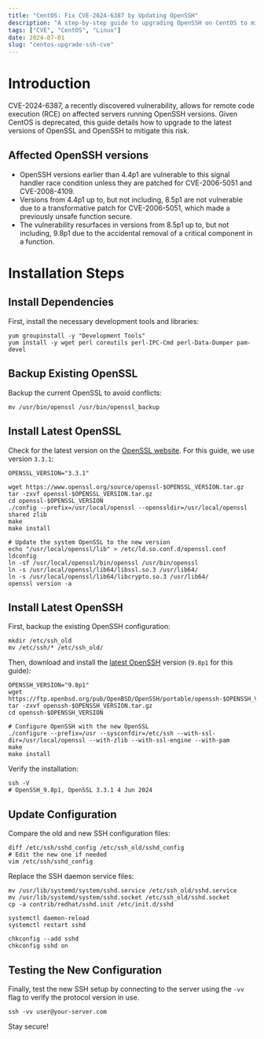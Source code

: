 ```yaml
---
title: "CentOS: Fix CVE-2024-6387 by Updating OpenSSH"
description: "A step-by-step guide to upgrading OpenSSH on CentOS to mitigate CVE-2024-6387"
tags: ["CVE", "CentOS", "Linux"]
date: 2024-07-01
slug: "centos-upgrade-ssh-cve"
---
```


# Introduction

CVE-2024-6387, a recently discovered vulnerability, allows for remote code execution (RCE) on affected servers running OpenSSH versions. Given CentOS is deprecated, this guide details how to upgrade to the latest versions of OpenSSL and OpenSSH to mitigate this risk.

## Affected OpenSSH versions

* OpenSSH versions earlier than 4.4p1 are vulnerable to this signal handler race condition unless they are patched for CVE-2006-5051 and CVE-2008-4109.
* Versions from 4.4p1 up to, but not including, 8.5p1 are not vulnerable due to a transformative patch for CVE-2006-5051, which made a previously unsafe function secure.
* The vulnerability resurfaces in versions from 8.5p1 up to, but not including, 9.8p1 due to the accidental removal of a critical component in a function.

# Installation Steps

## Install Dependencies

First, install the necessary development tools and libraries:

```shell
yum groupinstall -y "Development Tools"
yum install -y wget perl coreutils perl-IPC-Cmd perl-Data-Dumper pam-devel
```

## Backup Existing OpenSSL

Backup the current OpenSSL to avoid conflicts:

```shell
mv /usr/bin/openssl /usr/bin/openssl_backup
```

## Install Latest OpenSSL


Check for the latest version on the [OpenSSL website](https://www.openssl.org/source/). For this guide, we use version `3.3.1`:

```shell
OPENSSL_VERSION="3.3.1"

wget https://www.openssl.org/source/openssl-$OPENSSL_VERSION.tar.gz
tar -zxvf openssl-$OPENSSL_VERSION.tar.gz
cd openssl-$OPENSSL_VERSION
./config --prefix=/usr/local/openssl --openssldir=/usr/local/openssl shared zlib
make
make install

# Update the system OpenSSL to the new version
echo "/usr/local/openssl/lib" > /etc/ld.so.conf.d/openssl.conf
ldconfig
ln -sf /usr/local/openssl/bin/openssl /usr/bin/openssl
ln -s /usr/local/openssl/lib64/libssl.so.3 /usr/lib64/
ln -s /usr/local/openssl/lib64/libcrypto.so.3 /usr/lib64/
openssl version -a
```

## Install Latest OpenSSH

First, backup the existing OpenSSH configuration:

```shell
mkdir /etc/ssh_old
mv /etc/ssh/* /etc/ssh_old/
```

Then, download and install the [latest OpenSSH](https://github.com/openssh/openssh-portable/tags) version (`9.8p1` for this guide):

```shell
OPENSSH_VERSION="9.8p1"
wget https://ftp.openbsd.org/pub/OpenBSD/OpenSSH/portable/openssh-$OPENSSH_VERSION.tar.gz
tar -zxvf openssh-$OPENSSH_VERSION.tar.gz
cd openssh-$OPENSSH_VERSION

# Configure OpenSSH with the new OpenSSL
./configure --prefix=/usr --sysconfdir=/etc/ssh --with-ssl-dir=/usr/local/openssl --with-zlib --with-ssl-engine --with-pam
make
make install
```

Verify the installation:

```
ssh -V
# OpenSSH_9.8p1, OpenSSL 3.3.1 4 Jun 2024
```

## Update Configuration
Compare the old and new SSH configuration files:

```shell
diff /etc/ssh/sshd_config /etc/ssh_old/sshd_config
# Edit the new one if needed
vim /etc/ssh/sshd_config
```

Replace the SSH daemon service files:

```shell
mv /usr/lib/systemd/system/sshd.service /etc/ssh_old/sshd.service
mv /usr/lib/systemd/system/sshd.socket /etc/ssh_old/sshd.socket
cp -a contrib/redhat/sshd.init /etc/init.d/sshd

systemctl daemon-reload
systemctl restart sshd

chkconfig --add sshd
chkconfig sshd on
```

## Testing the New Configuration

Finally, test the new SSH setup by connecting to the server using the `-vv` flag to verify the protocol version in use.

```shell
ssh -vv user@your-server.com
```

Stay secure!